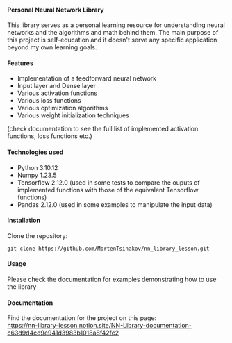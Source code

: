#### Personal Neural Network Library

This library serves as a personal learning resource for understanding neural networks and the algorithms and math behind them. The main purpose of this project is self-education and it doesn't serve any specific application beyond my own learning goals.

#### Features

- Implementation of a feedforward neural network
- Input layer and Dense layer
- Various activation functions
- Various loss functions
- Various optimization algorithms
- Various weight initialization techniques

(check documentation to see the full list of implemented activation functions, loss functions etc.)

#### Technologies used

- Python 3.10.12
- Numpy 1.23.5
- Tensorflow 2.12.0 (used in some tests to compare the ouputs of implemented functions with those of the equivalent Tensorflow functions)
- Pandas 2.12.0 (used in some examples to manipulate the input data)

#### Installation

Clone the repository:
```
git clone https://github.com/MortenTsinakov/nn_library_lesson.git
```

#### Usage

Please check the documentation for examples demonstrating how to use the library

#### Documentation

Find the documentation for the project on this page: <br>
https://nn-library-lesson.notion.site/NN-Library-documentation-c63d9d4cd9e941d3983b1018a8f42fc2
